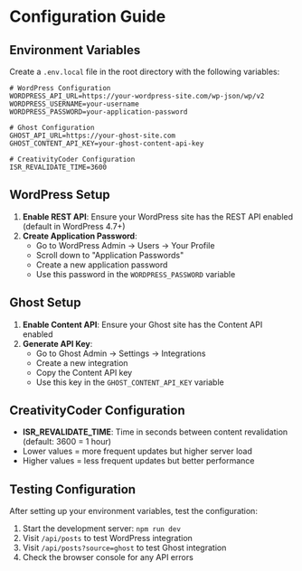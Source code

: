 # Configuration Guide

## Environment Variables

Create a `.env.local` file in the root directory with the following variables:

```env
# WordPress Configuration
WORDPRESS_API_URL=https://your-wordpress-site.com/wp-json/wp/v2
WORDPRESS_USERNAME=your-username
WORDPRESS_PASSWORD=your-application-password

# Ghost Configuration
GHOST_API_URL=https://your-ghost-site.com
GHOST_CONTENT_API_KEY=your-ghost-content-api-key

# CreativityCoder Configuration
ISR_REVALIDATE_TIME=3600
```

## WordPress Setup

1. **Enable REST API**: Ensure your WordPress site has the REST API enabled (default in WordPress 4.7+)
2. **Create Application Password**:
   - Go to WordPress Admin → Users → Your Profile
   - Scroll down to "Application Passwords"
   - Create a new application password
   - Use this password in the `WORDPRESS_PASSWORD` variable

## Ghost Setup

1. **Enable Content API**: Ensure your Ghost site has the Content API enabled
2. **Generate API Key**:
   - Go to Ghost Admin → Settings → Integrations
   - Create a new integration
   - Copy the Content API key
   - Use this key in the `GHOST_CONTENT_API_KEY` variable

## CreativityCoder Configuration

- **ISR_REVALIDATE_TIME**: Time in seconds between content revalidation (default: 3600 = 1 hour)
- Lower values = more frequent updates but higher server load
- Higher values = less frequent updates but better performance

## Testing Configuration

After setting up your environment variables, test the configuration:

1. Start the development server: `npm run dev`
2. Visit `/api/posts` to test WordPress integration
3. Visit `/api/posts?source=ghost` to test Ghost integration
4. Check the browser console for any API errors
